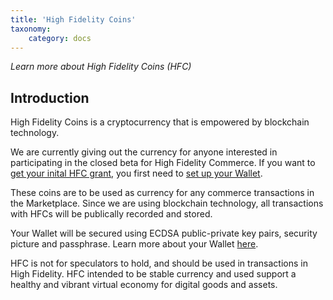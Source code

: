 ```yaml
---
title: 'High Fidelity Coins'
taxonomy:
	category: docs
---
```


*Learn more about High Fidelity Coins (HFC)*

## Introduction

High Fidelity Coins is a cryptocurrency that is empowered by blockchain technology.

We are currently giving out the currency for anyone interested in participating in the closed beta for High Fidelity Commerce. If you want to [get your inital HFC grant](/high-fidelity/commerce/basics/hfc/get-hfc), you first need to [set up your Wallet](../../marketplace/wallet-setup).

These coins are to be used as currency for any commerce transactions in the Marketplace. Since we are using blockchain technology, all transactions with HFCs will be publically recorded and stored. 

Your Wallet will be secured using ECDSA public-private key pairs, security picture and passphrase. Learn more about your Wallet [here](../../marketplace/wallet-setup). 

HFC is not for speculators to hold, and should be used in transactions in High Fidelity. HFC intended to be stable currency and used support a healthy and vibrant virtual economy for digital goods and assets.







